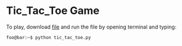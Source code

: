 # Tic_Tac_Toe Game

To play, download [file](files/tic_tac_toe.py.zip) and run the file by opening terminal and typing:

```console
foo@bar:~$ python tic_tac_toe.py
```

